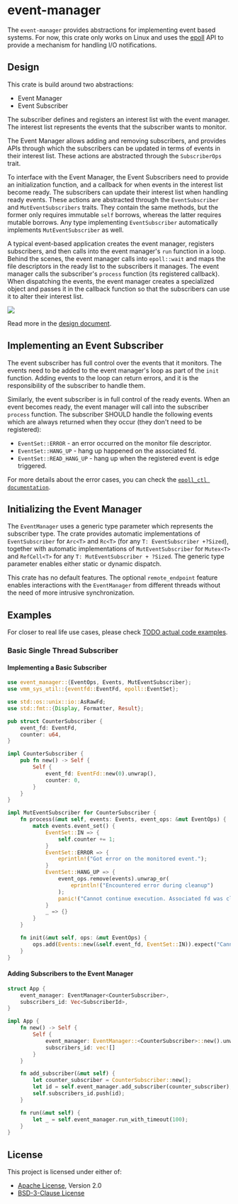 # event-manager

The `event-manager` provides abstractions for implementing event based
systems. For now, this crate only works on Linux and uses the
[epoll](http://man7.org/linux/man-pages/man7/epoll.7.html) API to provide a
mechanism for handling I/O notifications.

## Design

This crate is build around two abstractions:
- Event Manager
- Event Subscriber

The subscriber defines and registers an interest list with the event manager.
The interest list represents the events that the subscriber wants to monitor.

The Event Manager allows adding and removing subscribers, and provides
APIs through which the subscribers can be updated in terms of events in their
interest list. These actions are abstracted through the `SubscriberOps` trait.

To interface with the Event Manager, the Event Subscribers need to provide an
initialization function, and a callback for when events in the
interest list become ready. The subscribers can update their interest list
when handling ready events. These actions are abstracted through the
`EventSubscriber` and `MutEventSubscribers` traits. They contain the same
methods, but the former only requires immutable `self` borrows, whereas the
latter requires mutable borrows. Any type implementing `EventSubscriber`
automatically implements `MutEventSubscriber` as well.

A typical event-based application creates the event manager, registers
subscribers, and then calls into the event manager's `run` function in a loop.
Behind the scenes, the event manager calls into `epoll::wait` and maps the file
descriptors in the ready list to the subscribers it manages. The event manager
calls the subscriber's `process` function (its registered callback). When
dispatching the events, the event manager creates a specialized object and
passes it in the callback function so that the subscribers can use it to alter
their interest list.

![](docs/event-manager.png)

Read more in the [design document](docs/DESIGN.md).

## Implementing an Event Subscriber

The event subscriber has full control over the events that it monitors.
The events need to be added to the event manager's loop as part of the
`init` function. Adding events to the loop can return errors, and it is
the responsibility of the subscriber to handle them.

Similarly, the event subscriber is in full control of the ready events.
When an event becomes ready, the event manager will call into the subscriber
`process` function. The subscriber SHOULD handle the following events which
are always returned when they occur (they don't need to be registered):
- `EventSet::ERROR` - an error occurred on the monitor file descriptor.
- `EventSet::HANG_UP` - hang up happened on the associated fd.
- `EventSet::READ_HANG_UP` - hang up when the registered event is edge
   triggered.

For more details about the error cases, you can check the
[`epoll_ctl documentation`](https://www.man7.org/linux/man-pages/man2/epoll_ctl.2.html).


## Initializing the Event Manager

The `EventManager` uses a generic type parameter which represents the
subscriber type. The crate provides automatic implementations of
`EventSubscriber` for `Arc<T>` and `Rc<T>` (for any `T: EventSubscriber +?Sized`),
together with automatic implementations of `MutEventSubscriber` for `Mutex<T>`
and `RefCell<T>` for any `T: MutEventSubscriber + ?Sized`. The generic type
parameter enables either static or dynamic dispatch.

This crate has no default features. The optional `remote_endpoint`
feature enables interactions with the `EventManager` from different threads
without the need of more intrusive synchronization.

## Examples

For closer to real life use cases, please check
[TODO actual code examples](this).

### Basic Single Thread Subscriber

#### Implementing a Basic Subscriber

```rust
use event_manager::{EventOps, Events, MutEventSubscriber};
use vmm_sys_util::{eventfd::EventFd, epoll::EventSet};

use std::os::unix::io::AsRawFd;
use std::fmt::{Display, Formatter, Result};

pub struct CounterSubscriber {
    event_fd: EventFd,
    counter: u64,
}

impl CounterSubscriber {
    pub fn new() -> Self {
        Self {
            event_fd: EventFd::new(0).unwrap(),
            counter: 0,
        }
    }
}

impl MutEventSubscriber for CounterSubscriber {
    fn process(&mut self, events: Events, event_ops: &mut EventOps) {
        match events.event_set() {
            EventSet::IN => {
                self.counter += 1;
            }
            EventSet::ERROR => {
                eprintln!("Got error on the monitored event.");
            }
            EventSet::HANG_UP => {
                event_ops.remove(events).unwrap_or(
                    eprintln!("Encountered error during cleanup")
                );
                panic!("Cannot continue execution. Associated fd was closed.");
            }
            _ => {}
        }
    }

    fn init(&mut self, ops: &mut EventOps) {
        ops.add(Events::new(&self.event_fd, EventSet::IN)).expect("Cannot register event.");
    }
}
```

#### Adding Subscribers to the Event Manager

```rust
struct App {
    event_manager: EventManager<CounterSubscriber>,
    subscribers_id: Vec<SubscriberId>,
}

impl App {
    fn new() -> Self {
        Self {
            event_manager: EventManager::<CounterSubscriber>::new().unwrap(),
            subscribers_id: vec![]
        }
    }

    fn add_subscriber(&mut self) {
        let counter_subscriber = CounterSubscriber::new();
        let id = self.event_manager.add_subscriber(counter_subscriber);
        self.subscribers_id.push(id);
    }

    fn run(&mut self) {
        let _ = self.event_manager.run_with_timeout(100);
    }
}
```
## License

This project is licensed under either of:

- [Apache License](LICENSE-APACHE), Version 2.0
- [BSD-3-Clause License](LICENSE-BSD-3-CLAUSE)
